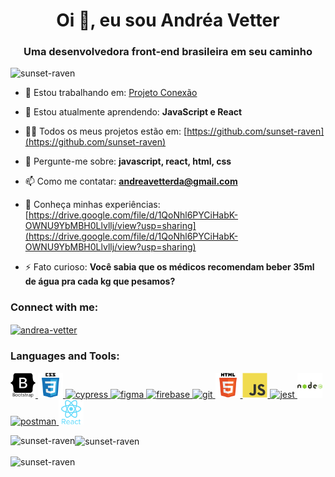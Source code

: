 <h1 align="center">Oi 👋, eu sou Andréa Vetter</h1>
<h3 align="center">Uma desenvolvedora front-end brasileira em seu caminho</h3>

<p align="left"> <img src="https://komarev.com/ghpvc/?username=sunset-raven&label=Profile%20views&color=0e75b6&style=flat" alt="sunset-raven" /> </p>

- 🔭 Estou trabalhando em: [Projeto Conexão](https://github.com/sunset-raven/on20-projeto-final)

- 🌱 Estou atualmente aprendendo: **JavaScript e React**

- 👨‍💻 Todos os meus projetos estão em: [https://github.com/sunset-raven](https://github.com/sunset-raven)

- 💬 Pergunte-me sobre: **javascript, react, html, css**

- 📫 Como me contatar: **andreavetterda@gmail.com**

- 📄 Conheça minhas experiências: [https://drive.google.com/file/d/1QoNhl6PYCiHabK-OWNU9YbMBH0Llvllj/view?usp=sharing](https://drive.google.com/file/d/1QoNhl6PYCiHabK-OWNU9YbMBH0Llvllj/view?usp=sharing)

- ⚡ Fato curioso: **Você sabia que os médicos recomendam beber 35ml de água pra cada kg que pesamos?**

<h3 align="left">Connect with me:</h3>
<p align="left">
<a href="https://linkedin.com/in/andrea-vetter" target="blank"><img align="center" src="https://raw.githubusercontent.com/rahuldkjain/github-profile-readme-generator/master/src/images/icons/Social/linked-in-alt.svg" alt="andrea-vetter" height="30" width="40" /></a>
</p>

<h3 align="left">Languages and Tools:</h3>
<p align="left"> <a href="https://getbootstrap.com" target="_blank" rel="noreferrer"> <img src="https://raw.githubusercontent.com/devicons/devicon/master/icons/bootstrap/bootstrap-plain-wordmark.svg" alt="bootstrap" width="40" height="40"/> </a> <a href="https://www.w3schools.com/css/" target="_blank" rel="noreferrer"> <img src="https://raw.githubusercontent.com/devicons/devicon/master/icons/css3/css3-original-wordmark.svg" alt="css3" width="40" height="40"/> </a> <a href="https://www.cypress.io" target="_blank" rel="noreferrer"> <img src="https://raw.githubusercontent.com/simple-icons/simple-icons/6e46ec1fc23b60c8fd0d2f2ff46db82e16dbd75f/icons/cypress.svg" alt="cypress" width="40" height="40"/> </a> <a href="https://www.figma.com/" target="_blank" rel="noreferrer"> <img src="https://www.vectorlogo.zone/logos/figma/figma-icon.svg" alt="figma" width="40" height="40"/> </a> <a href="https://firebase.google.com/" target="_blank" rel="noreferrer"> <img src="https://www.vectorlogo.zone/logos/firebase/firebase-icon.svg" alt="firebase" width="40" height="40"/> </a> <a href="https://git-scm.com/" target="_blank" rel="noreferrer"> <img src="https://www.vectorlogo.zone/logos/git-scm/git-scm-icon.svg" alt="git" width="40" height="40"/> </a> <a href="https://www.w3.org/html/" target="_blank" rel="noreferrer"> <img src="https://raw.githubusercontent.com/devicons/devicon/master/icons/html5/html5-original-wordmark.svg" alt="html5" width="40" height="40"/> </a> <a href="https://developer.mozilla.org/en-US/docs/Web/JavaScript" target="_blank" rel="noreferrer"> <img src="https://raw.githubusercontent.com/devicons/devicon/master/icons/javascript/javascript-original.svg" alt="javascript" width="40" height="40"/> </a> <a href="https://jestjs.io" target="_blank" rel="noreferrer"> <img src="https://www.vectorlogo.zone/logos/jestjsio/jestjsio-icon.svg" alt="jest" width="40" height="40"/> </a> <a href="https://nodejs.org" target="_blank" rel="noreferrer"> <img src="https://raw.githubusercontent.com/devicons/devicon/master/icons/nodejs/nodejs-original-wordmark.svg" alt="nodejs" width="40" height="40"/> </a> <a href="https://postman.com" target="_blank" rel="noreferrer"> <img src="https://www.vectorlogo.zone/logos/getpostman/getpostman-icon.svg" alt="postman" width="40" height="40"/> </a> <a href="https://reactjs.org/" target="_blank" rel="noreferrer"> <img src="https://raw.githubusercontent.com/devicons/devicon/master/icons/react/react-original-wordmark.svg" alt="react" width="40" height="40"/> </a> </p>

<p><img align="left" src="https://github-readme-stats.vercel.app/api/top-langs/?username=sunset-raven&theme=dracula&show_icons=true&hide_border=false&layout=compact" alt="sunset-raven" /></p>

<p><img align="center" src="https://github-readme-stats.vercel.app/api?username=sunset-raven&theme=dracula&show_icons=true&hide_border=false&count_private=true" alt="sunset-raven" /></p>

<p><img align="center" src="https://github-readme-streak-stats.herokuapp.com/?user=sunset-raven&theme=dracula&hide_border=false" alt="sunset-raven" /></p>
